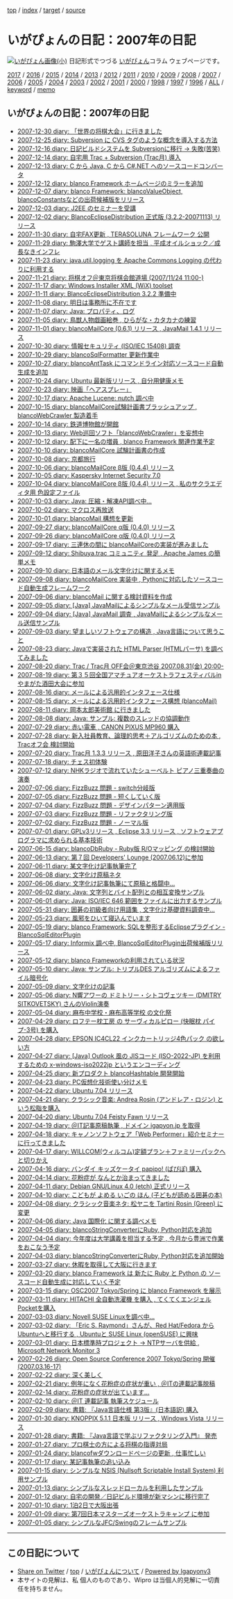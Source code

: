 [top](../index.html) / [index](index.html) / [target](https://igapyon.github.io/diary/2007/index.html) / [source](https://github.com/igapyon/diary/blob/master/2007/index.src.md) 

いがぴょんの日記：2007年の日記
=====================================================================================================
[![いがぴょん画像(小)](https://igapyon.github.io/diary/images/iga200306s.jpg "いがぴょん")](https://igapyon.github.io/diary/memo/memoigapyon.html) 日記形式でつづる [いがぴょん](https://igapyon.github.io/diary/memo/memoigapyon.html)コラム ウェブページです。


[2017](../2017/index.html)
/ [2016](../2016/index.html)
/ [2015](../2015/index.html)
/ [2014](../2014/index.html)
/ [2013](../2013/index.html)
/ [2012](../2012/index.html)
/ [2011](../2011/index.html)
/ [2010](../2010/index.html)
/ [2009](../2009/index.html)
/ [2008](../2008/index.html)
/ [2007](index.html)
/ [2006](../2006/index.html)
/ [2005](../2005/index.html)
/ [2004](../2004/index.html)
/ [2003](../2003/index.html)
/ [2002](../2002/index.html)
/ [2001](../2001/index.html)
/ [2000](../2000/index.html)
/ [1998](../1998/index.html)
/ [1997](../1997/index.html)
/ [1996](../1996/index.html)
/ [ALL](../idxall.html)
 / [keyword](../keyword/index.html) / [memo](../memo/index.html)

## いがぴょんの日記：2007年の日記

* [2007-12-30 diary: 「世界の将棋大会」に行きました](ig071230.html)
* [2007-12-25 diary: Subversion に CVS タグのような概念を導入する方法](ig071225.html)
* [2007-12-16 diary: 日記ビルドシステムを Subversionに移行 -&gt; 失敗(苦笑)](ig071216.html)
* [2007-12-14 diary: 自宅用 Trac + Subversion (Trac月) 導入](ig071214.html)
* [2007-12-13 diary: C から Java, C から C#.NET へのソースコードコンバータ](ig071213.html)
* [2007-12-12 diary: blanco Framework ホームページのミラーを追加](ig071212.html)
* [2007-12-07 diary: blanco Framework: blancoValueObject, blancoConstantsなどの出荷候補版をリリース](ig071207.html)
* [2007-12-03 diary: J2EE のセミナーを受講](ig071203.html)
* [2007-12-02 diary: BlancoEclipseDistribution 正式版 (3.2.2-20071113) リリース](ig071202.html)
* [2007-11-30 diary: 自宅FAX更新 , TERASOLUNA フレームワーク 公開](ig071130.html)
* [2007-11-29 diary: 駒澤大学でゲスト講師を担当 , 平成オイルショック／成長なきインフレ](ig071129.html)
* [2007-11-23 diary: java.util.logging を Apache Commons Logging の代わりに利用する](ig071123.html)
* [2007-11-21 diary: 将棋オフ＠東京将棋会館道場 (2007/11/24 11:00-)](ig071121.html)
* [2007-11-17 diary: Windows Installer XML (WiX) toolset](ig071117.html)
* [2007-11-11 diary: BlancoEclipseDistribution 3.2.2 準備中](ig071111.html)
* [2007-11-08 diary: 明日は事務所に不在です](ig071108.html)
* [2007-11-07 diary: Java: プロパティ、ログ](ig071107.html)
* [2007-11-05 diary: 鳥獣人物戯画絵巻 , ひらがな・カタカナの練習](ig071105.html)
* [2007-11-01 diary: blancoMailCore (0.6.1) リリース , JavaMail 1.4.1 リリース](ig071101.html)
* [2007-10-30 diary: 情報セキュリティ (ISO/IEC 15408) 調査](ig071030.html)
* [2007-10-29 diary: blancoSqlFormatter 更新作業中](ig071029.html)
* [2007-10-27 diary: blancoAntTask にコマンドライン対応ソースコード自動生成を追加](ig071027.html)
* [2007-10-24 diary: Ubuntu 最新版リリース , 自分用健康メモ](ig071024.html)
* [2007-10-23 diary: 映画「ヘアスプレー」](ig071023.html)
* [2007-10-17 diary: Apache Lucene: nutch 調べ中](ig071017.html)
* [2007-10-15 diary: blancoMailCore試験計画書ブラッシュアップ , blancoWebCrawler 製造着手](ig071015.html)
* [2007-10-14 diary: 鉄道博物館が開館](ig071014.html)
* [2007-10-13 diary: Web巡回ソフト「blancoWebCrawler」を妄想中](ig071013.html)
* [2007-10-12 diary: 配下に一名の増員 , blanco Framework 関連作業予定](ig071012.html)
* [2007-10-10 diary: blancoMailCore 試験計画書の作成](ig071010.html)
* [2007-10-08 diary: 京都旅行](ig071008.html)
* [2007-10-06 diary: blancoMailCore β版 (0.4.4) リリース](ig071006.html)
* [2007-10-05 diary: Kaspersky Internet Security 7.0](ig071005.html)
* [2007-10-04 diary: blancoMailCore β版 (0.4.4) リリース , 私のサクラエディタ用 色設定ファイル](ig071004.html)
* [2007-10-03 diary: Java: 圧縮・解凍API調べ中…](ig071003.html)
* [2007-10-02 diary: マクロス再放送](ig071002.html)
* [2007-10-01 diary: blancoMail 構想を更新](ig071001.html)
* [2007-09-27 diary: blancoMailCore α版 (0.4.0) リリース](ig070927.html)
* [2007-09-26 diary: blancoMailCore α版 (0.4.0) リリース](ig070926.html)
* [2007-09-17 diary: 三連休の間に blancoMailCoreの実装が進みました](ig070917.html)
* [2007-09-12 diary: Shibuya.trac コミュニティ 発足 , Apache James の簡単メモ](ig070912.html)
* [2007-09-10 diary: 日本語のメール文字化けに関するメモ](ig070910.html)
* [2007-09-08 diary: blancoMailCore 実装中 , Pythonに対応したソースコード自動生成フレームワーク](ig070908.html)
* [2007-09-06 diary: blancoMail に関する検討資料を作成](ig070906.html)
* [2007-09-05 diary: [Java] JavaMailによるシンプルなメール受信サンプル](ig070905.html)
* [2007-09-04 diary: [Java] JavaMail 調査 , JavaMailによるシンプルなメール送信サンプル](ig070904.html)
* [2007-09-03 diary: 望ましいソフトウェアの構造 , Java言語について思うこと](ig070903.html)
* [2007-08-23 diary: Javaで実装された HTML Parser (HTMLパーサ) を調べてみました](ig070823.html)
* [2007-08-20 diary: Trac / Trac月 OFF会＠東京渋谷 2007.08.31(金) 20:00-](ig070820.html)
* [2007-08-19 diary: 第３５回全国アマチュアオーケストラフェスティバルinやまがた酒田大会に参加](ig070819.html)
* [2007-08-16 diary: メールによる汎用的インタフェース仕様](ig070816.html)
* [2007-08-15 diary: メールによる汎用的インタフェース構想 (blancoMail)](ig070815.html)
* [2007-08-11 diary: 岡本太郎美術館 に行きました](ig070811.html)
* [2007-08-08 diary: Java: サンプル: 複数のスレッドの協調動作](ig070808.html)
* [2007-07-29 diary: 赤い電車 , CANON PIXUS MP960 購入](ig070729.html)
* [2007-07-28 diary: 新入社員教育、論理的思考＋アルゴリズムのための本 , Tracオフ会 検討開始](ig070728.html)
* [2007-07-20 diary: Trac月 1.3.3 リリース , 原田洋子さんの英語術連載記事](ig070720.html)
* [2007-07-18 diary: チェス初体験](ig070718.html)
* [2007-07-12 diary: NHKラジオで流れていたシューベルト ピアノ三重奏曲の演奏](ig070712.html)
* [2007-07-06 diary: FizzBuzz 問題 - switch分岐版](ig070706.html)
* [2007-07-05 diary: FizzBuzz 問題 - 短くしていく版](ig070705.html)
* [2007-07-04 diary: FizzBuzz 問題 - デザインパターン適用版](ig070704.html)
* [2007-07-03 diary: FizzBuzz 問題 - リファクタリング版](ig070703.html)
* [2007-07-02 diary: FizzBuzz 問題 - ノーマル版](ig070702.html)
* [2007-07-01 diary: GPLv3リリース , Eclipse 3.3 リリース , ソフトウェアプログラマに求められる基本技術](ig070701.html)
* [2007-06-15 diary: blancoDbRuby - Ruby版 R/Oマッピング の検討開始](ig070615.html)
* [2007-06-13 diary: 第７回 Developers&apos; Lounge (2007.06.12)に参加](ig070613.html)
* [2007-06-11 diary: 某文字化け記事執筆完了](ig070611.html)
* [2007-06-08 diary: 文字化け原稿ネタ](ig070608.html)
* [2007-06-06 diary: 文字化け記事執筆にて原稿と格闘中…](ig070606.html)
* [2007-06-02 diary: Java: 文字列とバイト配列との相互変換サンプル](ig070602.html)
* [2007-06-01 diary: Java: ISO/IEC 646 範囲をファイルに出力するサンプル](ig070601.html)
* [2007-05-31 diary: 囲碁の初級者向け用語集 , 文字化け基礎資料調査中…](ig070531.html)
* [2007-05-23 diary: 風邪をひいて寝込んでいます](ig070523.html)
* [2007-05-19 diary: blanco Framework: SQLを整形するEclipseプラグイン - BlancoSqlEditorPlugin](ig070519.html)
* [2007-05-17 diary: Informix 調べ中, BlancoSqlEditorPlugin出荷候補版リリース](ig070517.html)
* [2007-05-12 diary: blanco Frameworkの利用されている状況](ig070512.html)
* [2007-05-10 diary: Java: サンプル: トリプルDES アルゴリズムによるファイル暗号化](ig070510.html)
* [2007-05-09 diary: 文字化けの記事](ig070509.html)
* [2007-05-06 diary: N響アワーの ドミトリー・シトコヴェツキー (DMITRY SITKOVETSKY) さんのViolin演奏](ig070506.html)
* [2007-05-04 diary: 麻布中学校・麻布高等学校 の文化祭](ig070504.html)
* [2007-04-29 diary: ロフテー枕工房 の サーヴィカルピロー (快眠枕 パイプ-3号) を購入](ig070429.html)
* [2007-04-28 diary: EPSON IC4CL22 インクカートリッジ4色パック の欲しい方](ig070428.html)
* [2007-04-27 diary: [Java] Outlook 風の JISコード (ISO-2022-JP) を利用するための x-windows-iso2022jp というエンコーディング](ig070427.html)
* [2007-04-25 diary: 新プロダクト blancoHashtable 開発開始](ig070425.html)
* [2007-04-23 diary: PC仮想化技術使い分けメモ](ig070423.html)
* [2007-04-22 diary: Ubuntu 7.04 リリース](ig070422.html)
* [2007-04-21 diary: クラシック音楽: Andrea Rosin (アンドレア・ロジン) という松脂を購入](ig070421.html)
* [2007-04-20 diary: Ubuntu 7.04 Feisty Fawn リリース](ig070420.html)
* [2007-04-19 diary: ＠IT記事原稿執筆 , ドメイン igapyon.jp を取得](ig070419.html)
* [2007-04-18 diary: キャノンソフトウェア「Web Performer」紹介セミナーに行ってきました](ig070418.html)
* [2007-04-17 diary: WILLCOM(ウィルコム)定額プラン＋ファミリーパックへと切りかえ](ig070417.html)
* [2007-04-16 diary: バンダイ キッズケータイ papipo! (ぱぴぽ) 購入](ig070416.html)
* [2007-04-14 diary: 花粉症が なんとか治まってきました](ig070414.html)
* [2007-04-11 diary: Debian GNU/Linux 4.0 (etch) 正式リリース](ig070411.html)
* [2007-04-10 diary: こどもが よめる いごの ほん (子どもが読める囲碁の本)](ig070410.html)
* [2007-04-08 diary: クラシック音楽ネタ: 松ヤニを Tartini Rosin (Green) に変更](ig070408.html)
* [2007-04-06 diary: Java 国際化 に関する調べメモ](ig070406.html)
* [2007-04-05 diary: blancoStringConverterにRuby, Python対応を追加](ig070405.html)
* [2007-04-04 diary: 今年度は大学講義を担当する予定 , 今月から豊洲で作業をおこなう予定](ig070404.html)
* [2007-04-03 diary: blancoStringConverterにRuby, Python対応を追加開始](ig070403.html)
* [2007-03-27 diary: 休暇を取得して大阪に行きます](ig070327.html)
* [2007-03-20 diary: blanco Framework は 新たに Ruby と Python の ソースコード自動生成に対応していく予定](ig070320.html)
* [2007-03-15 diary: OSC2007 Tokyo/Spring に blanco Framework を展示](ig070315.html)
* [2007-03-11 diary: HITACHI 全自動洗濯機 を購入 , てくてくエンジェルPocketを購入](ig070311.html)
* [2007-03-03 diary: Novell SUSE Linuxを調べ中…](ig070303.html)
* [2007-03-02 diary: 「Eric S. Raymond」さんが、Red Hat/Fedora から Ubuntuへと移行する , Ubuntuと SUSE Linux (openSUSE) に興味](ig070302.html)
* [2007-03-01 diary: 日本標準時プロジェクト → NTPサーバを供給 , Microsoft Network Monitor 3](ig070301.html)
* [2007-02-26 diary: Open Source Conference 2007 Tokyo/Spring 開催 (2007.03.16-17)](ig070226.html)
* [2007-02-22 diary: 深く美しく](ig070222.html)
* [2007-02-21 diary: 例年になく花粉症の症状が重い , ＠ITの連載記事脱稿](ig070221.html)
* [2007-02-14 diary: 花粉症の症状が出ています…](ig070214.html)
* [2007-02-10 diary: ＠IT 連載記事 執筆スケジュール](ig070210.html)
* [2007-02-09 diary: 書籍: 『Java言語仕様 第3版』(日本語訳) 購入](ig070209.html)
* [2007-01-30 diary: KNOPPIX 5.1.1 日本版 リリース , Windows Vista リリース](ig070130.html)
* [2007-01-28 diary: 書籍: 『Java言語で学ぶリファクタリング入門』 発売](ig070128.html)
* [2007-01-27 diary: プロ棋士の方による将棋の指導対局](ig070127.html)
* [2007-01-24 diary: blancofwダウンロードページの更新 , 仕事忙しい](ig070124.html)
* [2007-01-17 diary: 某記事執筆の追い込み](ig070117.html)
* [2007-01-15 diary: シンプルな NSIS (Nullsoft Scriptable Install System) 利用サンプル](ig070115.html)
* [2007-01-13 diary: シンプルなスレッドローカルを利用したサンプル](ig070113.html)
* [2007-01-12 diary: 自宅の開発／日記ビルド環境が新マシンに移行完了](ig070112.html)
* [2007-01-10 diary: 1泊2日で大阪出張](ig070110.html)
* [2007-01-09 diary: 第7回日本マスターズオーケストラキャンプ に参加](ig070109.html)
* [2007-01-05 diary: シンプルなJFC/Swingのフレームサンプル](ig070105.html)


----------------------------------------------------------------------------------------------------

## この日記について

* [Share on Twitter](https://twitter.com/intent/tweet?hashtags=igapyon%2Cdiary%2C%E3%81%84%E3%81%8C%E3%81%B4%E3%82%87%E3%82%93&text=%E3%81%84%E3%81%8C%E3%81%B4%E3%82%87%E3%82%93%E3%81%AE%E6%97%A5%E8%A8%98%EF%BC%9A2007%E5%B9%B4%E3%81%AE%E6%97%A5%E8%A8%98&url=https%3A%2F%2Figapyon.github.io%2Fdiary%2F2007%2Findex.html) / [top](../index.html) / [いがぴょんについて](https://igapyon.github.io/diary/memo/memoigapyon.html) / [Powered by Igapyonv3](https://github.com/igapyon/igapyonv3)
* 本サイトの見解は、私 個人のものであり、Wipro は当個人的見解に一切責任を持ちません。 

